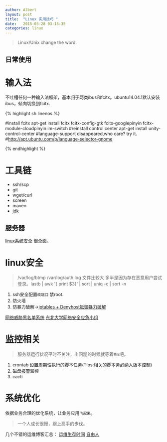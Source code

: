 ```yaml
---
author: Albert
layout: post
title:  "Linux 实用技巧 "
date:   2015-03-28 03:15:35
categories: linux
---
```


>Linux/Unix change the word.

日常使用
--------

输入法
======

不吐槽任何一种输入法框架，基本归于两类ibus和fcitx。ubuntu14.04.1默认安装ibus，倾向切换到fcitx.

{% highlight sh linenos %}

#install fcitx
apt-get install fcitx fcitx-config-gtk fcitx-googlepinyin fcitx-module-cloudpinyin  im-switch
#reinstall control center
apt-get install unity-control-center
#language-support disappeared,who care? try it.
#http://apt.ubuntu.com/p/language-selector-gnome

{% endhighlight %}

工具链
======

* ssh/scp
* git 
* wget/curl
* screen
* maven
* jdk

服务器
------

[linux系统安全](http://neucert.neu.edu.cn/archives/76) 很全面。

linux安全
========

> /var/log/btmp /var/log/auth.log 文件比较大 多半是因为存在恶意用户尝试登录。lastb | awk '{ print $3}' | sort | uniq -c | sort -n

1. ssh安全配置`改端口` 禁root.
2. 防火墙
3. 防暴力破解->[iptables + Denyhost抵御暴力破解](http://www.zhengdazhi.com/archives/563)

[网络威胁黑名单系统](http://antivirus.neu.edu.cn/scan/)
[东北大学网络安全应急小组](http://neucert.neu.edu.cn/)

监控相关
========

> 服务器运行状况平时不关注，出问题的时候就等着`撕B`吧。

1. crontab 设置周期性执行的脚本任务(Tips:相关的脚本务必纳入版本控制)
2. 磁盘报警监控
3. cacti

系统优化
========

依据业务合理的优化系统，让业务应用`飞起来`。

> 一个人成长很慢，跟上高手的步伐。

几个不错的运维博客汇总：
[运维生存时间](http://www.ttlsa.com/)
[自由人](http://www.zenoven.com/)

